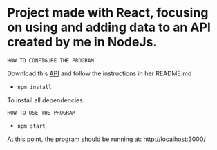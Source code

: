 # Project made with React, focusing on using and adding data to an API created by me in NodeJs.

``
HOW TO CONFIGURE THE PROGRAM
``

Download this [API](http://handlebarsjs.com/) and follow the instructions in her README.md

 - `npm install`

  To install all dependencies.

``
HOW TO USE THE PROGRAM
``

 - `npm start`

At this point, the program should be running at: http://localhost:3000/
